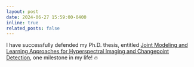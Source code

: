 ```yaml
---
layout: post
date: 2024-06-27 15:59:00-0400
inline: true
related_posts: false
---
```


I have successfully defended my Ph.D. thesis, entitled <a href="https://theses.hal.science/tel-04638413v1/file/2024COAZ5025.pdf">Joint Modeling and Learning Approaches for Hyperspectral Imaging and Changepoint Detection</a>, one milestone in my life! :fire: